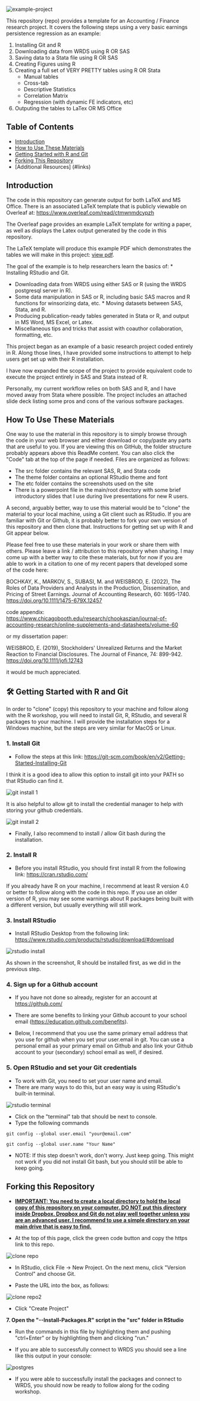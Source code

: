 ![example-project](https://socialify.git.ci/eweisbrod/example-project/image?description=1&font=Inter&forks=1&issues=1&name=1&owner=1&pattern=Solid&pulls=1&stargazers=1&theme=Light)

This repository (repo) provides a template for an Accounting / Finance research project. It covers the following steps using a very basic earnings persistence regression as an example:

1. Installing Git and R
2. Downloading data from WRDS using R OR SAS
3. Saving data to a Stata file using R OR SAS
4. Creating Figures using R
5. Creating a full set of VERY PRETTY tables using R OR Stata
    * Manual tables
    * Cross-tab
    * Descriptive Statistics
    * Correlation Matrix
    * Regression (with dynamic FE indicators, etc)
6. Outputing the tables to LaTex OR MS Office


## Table of Contents

* [Introduction](#intro)
* [How to Use These Materials](#usethese)
* [Getting Started with R and Git](#getstart)
* [Forking This Repository](#fork)
* [Additional Resources] (#links)

##  <a name="intro"></a>Introduction 
The code in this repository can generate output for both LaTeX and MS Office.
There is an associated LaTeX template that is publicly viewable on Overleaf at: <https://www.overleaf.com/read/ctmwnmdcypzh>

The Overleaf page provides an example LaTeX template for writing a paper, as well as displays the Latex output generated by the code in this repository.

The LaTeX template will produce this example PDF which demonstrates the tables we will make in this project: [view pdf](./assets/Paper_Template.pdf).

The goal of the example is to help researchers learn the basics of: \* Installing RStudio and Git.
* Downloading data from WRDS using either SAS or R (using the WRDS postgresql server in R).
* Some data manipulation in SAS or R, including basic SAS macros and R functions for winsorizing data, etc. \* Moving datasets between SAS, Stata, and R.
* Producing publication-ready tables generated in Stata or R, and output in MS Word, MS Excel, or Latex.
* Miscellaneous tips and tricks that assist with coauthor collaboration, formatting, etc.

This project began as an example of a basic research project coded entirely in R.
Along those lines, I have provided some instructions to attempt to help users get set up with their R installation.

I have now expanded the scope of the project to provide equivalent code to execute the project entirely in SAS and Stata instead of R.

Personally, my current workflow relies on both SAS and R, and I have moved away from Stata where possible.
The project includes an attached slide deck listing some pros and cons of the various software packages.

## <a name="usethese"></a> How To Use These Materials 

One way to use the material in this repository is to simply browse through the code in your web browser and either download or copy/paste any parts that are useful to you.
If you are viewing this on GitHub, the folder structure probably appears above this ReadMe content.
You can also click the "Code" tab at the top of the page if needed.
Files are organized as follows:

-   The src folder contains the relevant SAS, R, and Stata code
-   The theme folder contains an optional RStudio theme and font
-   The etc folder contains the screenshots used on the site
-   There is a powerpoint file in the main/root directory with some brief introductory slides that I use during live presentations for new R users.

A second, arguably better, way to use this material would be to "clone" the material to your local machine, using a Git client such as RStudio.
If you are familiar with Git or Github, it is probably better to fork your own version of this repository and then clone that.
Instructions for getting set up with R and Git appear below.

Please feel free to use these materials in your work or share them with others.
Please leave a link / attribution to this repository when sharing.
I may come up with a better way to cite these materials, but for now if you are able to work in a citation to one of my recent papers that developed some of the code here:

BOCHKAY, K., MARKOV, S., SUBASI, M.
and WEISBROD, E.
(2022), The Roles of Data Providers and Analysts in the Production, Dissemination, and Pricing of Street Earnings.
Journal of Accounting Research, 60: 1695-1740.
<https://doi.org/10.1111/1475-679X.12457>

code appendix: <https://www.chicagobooth.edu/research/chookaszian/journal-of-accounting-research/online-supplements-and-datasheets/volume-60>

or my dissertation paper:

WEISBROD, E.
(2019), Stockholders' Unrealized Returns and the Market Reaction to Financial Disclosures.
The Journal of Finance, 74: 899-942.
<https://doi.org/10.1111/jofi.12743>

it would be much appreciated.

##  <a name="getstart"></a>🛠️ Getting Started with R and Git

In order to "clone" (copy) this repository to your machine and follow along with the R workshop, you will need to install Git, R, RStudio, and several R packages to your machine.
I will provide the installation steps for a Windows machine, but the steps are very similar for MacOS or Linux.

### 1. Install Git

-   Follow the steps at this link: <https://git-scm.com/book/en/v2/Getting-Started-Installing-Git>

I think it is a good idea to allow this option to install git into your PATH so that RStudio can find it.

![git install 1](assets/images/git1.jpg)

It is also helpful to allow git to install the credential manager to help with storing your github credentials.

![git install 2](assets/images/git2.jpg)

-   Finally, I also recommend to install / allow Git bash during the installation.

### 2. Install R

-   Before you install RStudio, you should first install R from the following link: <https://cran.rstudio.com/>

If you already have R on your machine, I recommend at least R version 4.0 or better to follow along with the code in this repo.
If you use an older version of R, you may see some warnings about R packages being built with a different version, but usually everything will still work.

### 3. Install RStudio

-   Install RStudio Desktop from the following link: <https://www.rstudio.com/products/rstudio/download/#download>

![rstudio install](assets/images/rstudio1.jpg)

As shown in the screenshot, R should be installed first, as we did in the previous step.

### 4. Sign up for a Github account

-   If you have not done so already, register for an account at <https://github.com/>

-   There are some benefits to linking your Github account to your school email (<https://education.github.com/benefits>).

-   Below, I recommend that you use the same primary email address that you use for github when you set your user.email in git.
    You can use a personal email as your primary email on Github and also link your Github account to your (secondary) school email as well, if desired.

### 5. Open RStudio and set your Git credentials

-   To work with Git, you need to set your user name and email.
-   There are many ways to do this, but an easy way is using RStudio's built-in terminal.

![rstudio terminal](assets/images/terminal1.jpg)

-   Click on the "terminal" tab that should be next to console.
-   Type the following commands

```         
git config --global user.email "your@email.com"
```

```         
git config --global user.name "Your Name"
```

-   NOTE: If this step doesn't work, don't worry. Just keep going. This might not work if you did not install Git bash, but you should still be able to keep going.

##  <a name="fork"></a>Forking this Repository 




-   <b><ins> IMPORTANT: You need to create a local directory to hold the local copy of this repository on your computer.
    DO NOT put this directory inside Dropbox.
    Dropbox and Git do not play well together unless you are an advanced user.
    I recommend to use a simple directory on your main drive that is easy to find.
    </b></ins>

-   At the top of this page, click the green code button and copy the https link to this repo.

![clone repo](assets/images/clone1.jpg)

-   In RStudio, click File -\> New Project.
    On the next menu, click "Version Control" and choose Git.

-   Paste the URL into the box, as follows:

![clone repo2](assets/images/clone2.jpg)

-   Click "Create Project"

<p><b> 7.
Open the "--Install-Packages.R" script in the "src" folder in RStudio </b></p>

-   Run the commands in this file by highlighting them and pushing "ctrl+Enter" or by highlighting them and clicking "run."

-   If you are able to successfully connect to WRDS you should see a line like this output in your console:

![postgres](assets/images/postgres.PNG)

-   If you were able to successfully install the packages and connect to WRDS, you should now be ready to follow along for the coding workshop.
